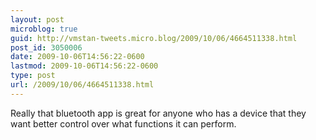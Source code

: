 ```yaml
---
layout: post
microblog: true
guid: http://vmstan-tweets.micro.blog/2009/10/06/4664511338.html
post_id: 3050006
date: 2009-10-06T14:56:22-0600
lastmod: 2009-10-06T14:56:22-0600
type: post
url: /2009/10/06/4664511338.html
---
```

Really that bluetooth app is great for anyone who has a device that they want better control over what functions it can perform.
